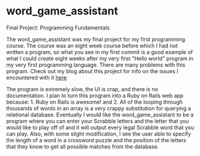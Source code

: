 word_game_assistant
===================

Final Project: Programming Fundamentals
<p>
The word_game_assistant was my final project for my first programming course. The course was an eight week course
before which I had not written a program, so what you see in my first commit is a good example of what I could
create eight weeks after my very first "Hello world" program in my very first programming language. There are
many problems with this program. Check out my blog about this project for info on the issues I encountered with it
<a href="http://bullardamitchell.wordpress.com/2013/05/13/h1a-quest-to-discover-things-ive-already-been-given-h1/">here<a>
</p>
<p>
The program is extremely slow, the UI is crap, and there is no documentation. I plan to turn this program into a Ruby on Rails
web app because: 1. Ruby on Rails is awesome! and 2. All of the looping through thousands of words in an array is a very crappy
substitution for querying a relational database. Eventually I would like the word_game_assistant to be a program
where you can enter your Scrabble letters and the letter that you would like to play off of and it will output every legal Scrabble
word that you can play. Also,  with some slight modification, I see the user able to specify the length of a word in a crossword
puzzle and the position of the letters that they know to get all possible matches from the database.
</p>
